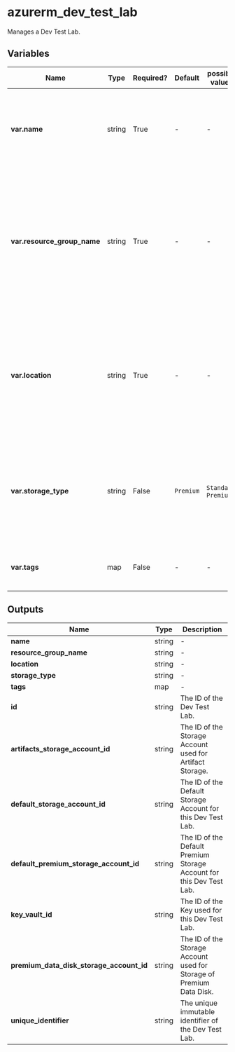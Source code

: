 # azurerm_dev_test_lab

Manages a Dev Test Lab.

## Variables

| Name | Type | Required? | Default  | possible values | Description |
| ---- | ---- | --------- | -------- | ----------- | ----------- |
| **var.name** | string | True | -  |  -  | Specifies the name of the Dev Test Lab. Changing this forces a new resource to be created. | 
| **var.resource_group_name** | string | True | -  |  -  | The name of the resource group under which the Dev Test Lab resource has to be created. Changing this forces a new resource to be created. | 
| **var.location** | string | True | -  |  -  | Specifies the supported Azure location where the Dev Test Lab should exist. Changing this forces a new resource to be created. | 
| **var.storage_type** | string | False | `Premium`  |  `Standard`, `Premium`  | The type of storage used by the Dev Test Lab. Possible values are `Standard` and `Premium`. Defaults to `Premium`. | 
| **var.tags** | map | False | -  |  -  | A mapping of tags to assign to the resource. | 



## Outputs

| Name | Type | Description |
| ---- | ---- | --------- | 
| **name** | string  | - | 
| **resource_group_name** | string  | - | 
| **location** | string  | - | 
| **storage_type** | string  | - | 
| **tags** | map  | - | 
| **id** | string  | The ID of the Dev Test Lab. | 
| **artifacts_storage_account_id** | string  | The ID of the Storage Account used for Artifact Storage. | 
| **default_storage_account_id** | string  | The ID of the Default Storage Account for this Dev Test Lab. | 
| **default_premium_storage_account_id** | string  | The ID of the Default Premium Storage Account for this Dev Test Lab. | 
| **key_vault_id** | string  | The ID of the Key used for this Dev Test Lab. | 
| **premium_data_disk_storage_account_id** | string  | The ID of the Storage Account used for Storage of Premium Data Disk. | 
| **unique_identifier** | string  | The unique immutable identifier of the Dev Test Lab. | 